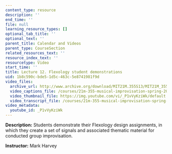 ```yaml
---
content_type: resource
description: ''
end_time: ''
file: null
learning_resource_types: []
optional_tab_title: ''
optional_text: ''
parent_title: Calendar and Videos
parent_type: CourseSection
related_resources_text: ''
resource_index_text: ''
resourcetype: Video
start_time: ''
title: Lecture 12. Flexology student demonstrations
uid: 1b8c590c-bde5-1d5c-463c-5e8741981f9d
video_files:
  archive_url: http://www.archive.org/download/MIT21M.355S13/MIT21M_355S13_lecture_12_300k.mp4
  video_captions_file: /courses/21m-355-musical-improvisation-spring-2013/7d12e2b1c74d5515bc9388555158bab4_P1vVyKziWk.vtt
  video_thumbnail_file: https://img.youtube.com/vi/_P1vVyKziWk/default.jpg
  video_transcript_file: /courses/21m-355-musical-improvisation-spring-2013/721c4b4ef017291996d3bb22bf0cecb3_P1vVyKziWk.pdf
video_metadata:
  youtube_id: _P1vVyKziWk
---
```


**Description:** Students demonstrate their Flexology design assignments, in which they create a set of signals and associated thematic material for conducted group improvisation.

**Instructor:** Mark Harvey